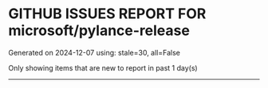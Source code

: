 
# GITHUB ISSUES REPORT FOR microsoft/pylance-release


Generated on 2024-12-07 using: stale=30, all=False


Only showing items that are new to report in past 1 day(s)


---




















